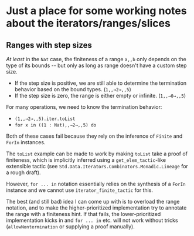 # Just a place for some working notes about the iterators/ranges/slices

## Ranges with step sizes

*At least* in the `Nat` case, the finiteness of a range `a,,b` only depends on the type of its bounds -- but only as long as range doesn't have a custom step size.

* If the step size is positive, we are still able to determine the termination behavior based on the bound types. (`1,,→2→,,5`)
* If the step size is zero, the range is either empty or infinite. (`1,,→0→,,5`)

For many operations, we need to know the termination behavior:

* `(1,,→2→,,5).iter.toList`
* `for x in ((1 : Nat),,→2→,,5) do`

Both of these cases fail because they rely on the inference of `Finite` and `ForIn` instances.

The `toList` example can be made to work by making `toList` take a proof of finiteness, which is implicitly inferred using a `get_elem_tactic`-like extensible tactic (see `Std.Data.Iterators.Combinators.Monadic.Lineage` for a rough draft).

However, `for ... in` notation essentially relies on the synthesis of a `ForIn` instance and we cannot use `iterator_finite_tactic` for this.

The best (and still bad) idea I can come up with is to overload the range notation, and to make the higher-prioritized implementation try to annotate the range with a finiteness hint. If that fails, the lower-prioritized implementation kicks in and `for ... in` etc. will not work without tricks (`allowNontermination` or supplying a proof manually).

